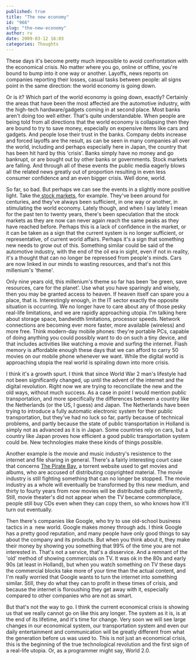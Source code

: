 ```yaml
---
published: true
title: "The new economy"
id: "966"
slug: "the-new-economy"
author: rv
date: 2009-03-12 16:03
categories: Thoughts
---
```

These days it's become pretty much impossible to avoid confrontation with the economical crisis. No matter where you go, online or offline, you're bound to bump into it one way or another. Layoffs, news reports on companies reporting their losses, casual tasks between people: all signs point in the same direction: the world economy is going down. 

Or is it? Which part of the world economy is going down, exactly? Certainly the areas that have been the most affected are the automotive industry, with the high-tech hardware/gadgets coming in at second place. Most banks aren't doing too well either. That's quite understandable. When people are being told from all directions that the world economy is collapsing then they are bound to try to save money, especially on expensive items like cars and gadgets. And people lose their trust in the banks. Company debts increase and forced layoffs are the result, as can be seen in many companies all over the world, including and perhaps especially here in Japan, the country that has been hit hard by this 'crisis'. Banks simply have no money and go bankrupt, or are bought out by other banks or governments. Stock markets are falling. And through all of these events the public media eagerly blows all the related news greatly out of proportion resulting in even less consumer confidence and an even bigger crisis. Well done, world. 

So far, so bad. But perhaps we can see the events in a slightly more positive light. Take the<a href="https://en.wikipedia.org/wiki/Stock_market" target="_blank"> stock markets,</a> for example. They've been around for centuries, and they've always been sufficient, in one way or another, in stimulating the world economy. Lately though, and when I say lately I mean for the past ten to twenty years, there's been speculation that the stock markets as they are now can never again reach the same peaks as they have reached before. Perhaps this is a lack of confidence in the market, or it can be taken as a sign that the current system is no longer sufficient, or representative, of current world affairs. Perhaps it's a sign that something new needs to grow out of this. Something similar could be said of the automotive industry, with the end of the oil era in sight, even if not in reality, it's a thought that can no longer be repressed from people's minds. Cars are now linked in our minds to wasting resources, and that's not this millenium's 'theme'.

Only nine years old, this millenium's theme so far has been 'be green, save resources, care for the planet'. Use what you have sparingly and wisely, then you may be granted access to heaven. If heaven itself can spare you a place, that is. Interestingly enough, in the IT sector exactly the opposite situation is occurring. We no longer have to care about any of those pesky real-life limitations, and we are rapidly approaching utopia. I'm talking here about storage space, bandwidth limitations, processor speeds. Network connections are becoming ever more faster, more available (wireless) and more free. Think modern-day mobile phones: they're portable PCs, capable of doing anything you could possibly want to do on such a tiny device, and that includes activities like watching a movie and surfing the internet. Flash memory is affordable enough these days that we can afford to carry 50 movies on our mobile phone whenever we want. While the digital world is approaching utopia the real world is spiraling down into more crisis. 

I think it's a growth spurt. I think that since World War 2 man's lifestyle had not been significantly changed, up until the advent of the internet and the digital revolution. Right now we are trying to reconciliate the new and the old ways, without much success. As a case in point I would mention public transportation, and more specifically the differences between a country like the Netherlands (or the US, I guess) and Japan. The Netherlands have been trying to introduce a fully automatic electronic system for their public transportation, but they've had no luck so far, partly because of technical problems, and partly because the state of public transportation in Holland is simply not as advanced as it is in Japan. Some countries rely on cars, but a country like Japan proves how efficient a good public transportation system could be. New technologies make these kinds of things possible. 

Another example is the movie and music industry's resistence to the internet and file sharing in general. There's a fairly interesting court case that concerns <a href="http://thepiratebay.org/" target="_blank">The Pirate Bay</a>, a torrent website used to get movies and albums, who are accused of distributing copyrighted material. The movie industry is still fighting something that can no longer be stopped. The movie industry as a whole will eventually be transformed by this new medium, and thirty to fourty years from now movies will be distributed quite differently. Still, movie theater's did not appear when the TV became commonplace, people still buy CDs even when they can copy them, so who knows how it'll turn out eventually. 

Then there's companies like Google, who try to use old-school business tactics in a  new world. Google makes money through ads. I think Google has a pretty good reputation, and many people have only good things to say about the company and its products. But when you think about it, they make their money by showing you something that 99% of the time you are not interested in. That's not a service, that's a disservice. And a remnant of the 'old' method of showing commercials on TV. It was ok in the 80s and early 90s (at least in Holland), but when you watch something on TV these days the commercial blocks take more of your time than the actual content, and I'm really worried that Google wants to turn the internet into something similar. Still, they do what they can to profit in these times of crisis, and because the internet is floroushing they get away with it, especially compared to other companies who are not as smart. 

But that's not the way to go. I think the current economical crisis is showing us that we really cannot go on like this any longer. The system as it is, is at the end of its lifetime, and it's time for change. Very soon we will see large changes in our economical system, our transportation system and even our daily entertainment and communication will be greatly different from what the generation before us was used to. This is not just an economical crisis, this is the beginning of the true technological revolution and the first sign of a real-life utopia. Or, as a programmer might say, World 2.0.